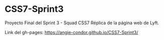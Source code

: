 # CSS7-Sprint3

Proyecto Final del Sprint 3 - Squad CSS7
Réplica de la página web de Lyft.

Link del gh-pages: https://angie-condor.github.io/CSS7-Sprint3/

